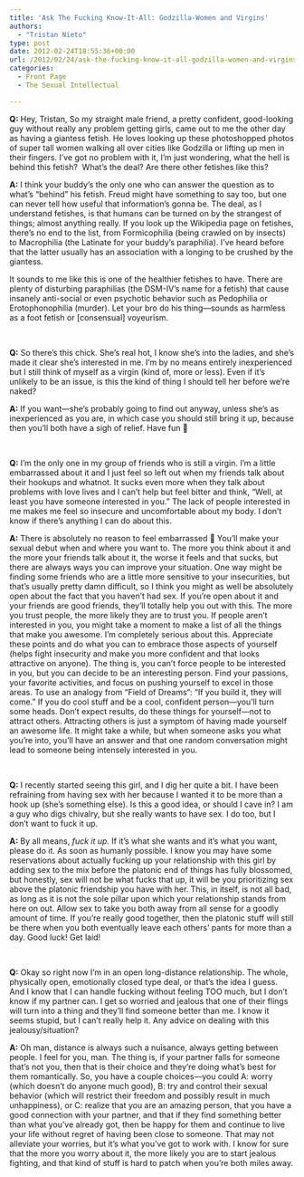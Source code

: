 ```yaml
---
title: 'Ask The Fucking Know-It-All: Godzilla-Women and Virgins'
authors: 
  - "Tristan Nieto"
type: post
date: 2012-02-24T18:55:36+00:00
url: /2012/02/24/ask-the-fucking-know-it-all-godzilla-women-and-virgins/
categories:
  - Front Page
  - The Sexual Intellectual

---
```

**Q:** Hey, Tristan, So my straight male friend, a pretty confident, good-looking guy without really any problem getting girls, came out to me the other day as having a giantess fetish. He loves looking up these photoshopped photos of super tall women walking all over cities like Godzilla or lifting up men in their fingers. I&#8217;ve got no problem with it, I&#8217;m just wondering, what the hell is behind this fetish?  What&#8217;s the deal? Are there other fetishes like this?

**A:** I think your buddy’s the only one who can answer the question as to what’s “behind” his fetish. Freud might have something to say too, but one can never tell how useful that information’s gonna be. The deal, as I understand fetishes, is that humans can be turned on by the strangest of things; almost anything really. If you look up the Wikipedia page on fetishes, there’s no end to the list, from Formicophilia (being crawled on by insects) to Macrophilia (the Latinate for your buddy’s paraphilia). I’ve heard before that the latter usually has an association with a longing to be crushed by the giantess.
  
It sounds to me like this is one of the healthier fetishes to have. There are plenty of disturbing paraphilias (the DSM-IV’s name for a fetish) that cause insanely anti-social or even psychotic behavior such as Pedophilia or Erotophonophilia (murder). Let your bro do his thing—sounds as harmless as a foot fetish or [consensual] voyeurism.

&nbsp;

**Q:** So there&#8217;s this chick. She&#8217;s real hot, I know she&#8217;s into the ladies, and she&#8217;s made it clear she&#8217;s interested in me. I&#8217;m by no means entirely inexperienced but I still think of myself as a virgin (kind of, more or less). Even if it&#8217;s unlikely to be an issue, is this the kind of thing I should tell her before we&#8217;re naked?
  
**A:** If you want—she’s probably going to find out anyway, unless she’s as inexperienced as you are, in which case you should still bring it up, because then you’ll both have a sigh of relief. Have fun 🙂

&nbsp;

**Q:** I&#8217;m the only one in my group of friends who is still a virgin. I&#8217;m a little embarrassed about it and I just feel so left out when my friends talk about their hookups and whatnot. It sucks even more when they talk about problems with love lives and I can&#8217;t help but feel bitter and think, &#8220;Well, at least you have someone interested in you.&#8221; The lack of people interested in me makes me feel so insecure and uncomfortable about my body. I don&#8217;t know if there&#8217;s anything I can do about this.

**A:** There is absolutely no reason to feel embarrassed 🙂 You’ll make your sexual debut when and where you want to. The more you think about it and the more your friends talk about it, the worse it feels and that sucks, but there are always ways you can improve your situation. One way might be finding some friends who are a little more sensitive to your insecurities, but that’s usually pretty damn difficult, so I think you might as well be absolutely open about the fact that you haven’t had sex. If you’re open about it and your friends are good friends, they’ll totally help you out with this. The more you trust people, the more likely they are to trust you. If people aren’t interested in you, you might take a moment to make a list of all the things that make you awesome. I’m completely serious about this. Appreciate these points and do what you can to embrace those aspects of yourself (helps fight insecurity and make you more confident and that looks attractive on anyone). The thing is, you can’t force people to be interested in you, but you can decide to be an interesting person. Find your passions, your favorite activities, and focus on pushing yourself to excel in those areas. To use an analogy from “Field of Dreams”: “If you build it, they will come.” If you do cool stuff and be a cool, confident person—you’ll turn some heads. Don’t expect results, do these things for yourself—not to attract others. Attracting others is just a symptom of having made yourself an awesome life. It might take a while, but when someone asks you what you’re into, you’ll have an answer and that one random conversation might lead to someone being intensely interested in you.

&nbsp;

**Q:** I recently started seeing this girl, and I dig her quite a bit. I have been refraining from having sex with her because I wanted it to be more than a hook up (she&#8217;s something else). Is this a good idea, or should I cave in? I am a guy who digs chivalry, but she really wants to have sex. I do too, but I don&#8217;t want to fuck it up.

**A:** By all means, _fuck it up._ If it’s what she wants and it’s what you want, please do it. As soon as humanly possible. I know you may have some reservations about actually fucking up your relationship with this girl by adding sex to the mix before the platonic end of things has fully blossomed, but honestly, sex will not be what fucks that up, it will be you prioritizing sex above the platonic friendship you have with her. This, in itself, is not all bad, as long as it is not the sole pillar upon which your relationship stands from here on out. Allow sex to take you both away from all sense for a goodly amount of time. If you’re really good together, then the platonic stuff will still be there when you both eventually leave each others’ pants for more than a day. Good luck! Get laid!

&nbsp;

**Q:** Okay so right now I&#8217;m in an open long-distance relationship. The whole, physically open, emotionally closed type deal, or that&#8217;s the idea I guess. And I know that I can handle fucking without feeling TOO much, but I don&#8217;t know if my partner can. I get so worried and jealous that one of their flings will turn into a thing and they&#8217;ll find someone better than me. I know it seems stupid, but I can&#8217;t really help it. Any advice on dealing with this jealousy/situation?

**A:** Oh man, distance is always such a nuisance, always getting between people. I feel for you, man. The thing is, if your partner falls for someone that’s not you, then that is their choice and they’re doing what’s best for them romantically. So, you have a couple choices—you could A: worry (which doesn’t do anyone much good), B: try and control their sexual behavior (which will restrict their freedom and possibly result in much unhappiness), or C: realize that you are an amazing person, that you have a good connection with your partner, and that if they find something better than what you’ve already got, then be happy for them and continue to live your life without regret of having been close to someone. That may not alleviate your worries, but it’s what you’ve got to work with. I know for sure that the more you worry about it, the more likely you are to start jealous fighting, and that kind of stuff is hard to patch when you’re both miles away.